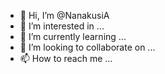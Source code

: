- 👋 Hi, I’m @NanakusiA
- 👀 I’m interested in ...
- 🌱 I’m currently learning ...
- 💞️ I’m looking to collaborate on ...
- 📫 How to reach me ...

<!---
NanakusiA/NanakusiA is a ✨ special ✨ repository because its `README.md` (this file) appears on your GitHub profile.
You can click the Preview link to take a look at your changes.
--->
